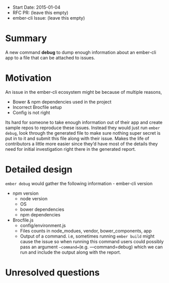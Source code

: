 - Start Date: 2015-01-04
- RFC PR: (leave this empty)
- ember-cli Issue: (leave this empty)

# Summary

A new command **debug** to dump enough information about an ember-cli app to a file that can be attached to issues.

# Motivation

An issue in the ember-cli ecosystem might be because of multiple reasons,
- Bower & npm dependencies used in the project
- Incorrect Brocfile setup
- Config is not right

Its hard for someone to take enough information out of their app and create sample repos to reproduce these issues. Instead they would just run `ember debug`, look through the generated file to make sure nothing super secret is put in to it and submit this file along with their issue. Makes the life of contributors a little more easier since they’d have most of the details they need for initial investigation right there in the generated report.

# Detailed design

`ember debug` would gather the following information
	-	ember-cli version
  - npm version
	- node version
	- OS
	- bower dependencies 
	- npm dependencies
  - Brocfile.js
	- config/environment.js
	- Files counts in node_modues, vendor, bower_components, app
	- Output of a command. i.e, sometimes running `ember build` might cause the issue so when running this command users could possibly pass an argument `—command=`(e.g. —command=debug) which we can run and include the output along with the report.

# Unresolved questions


